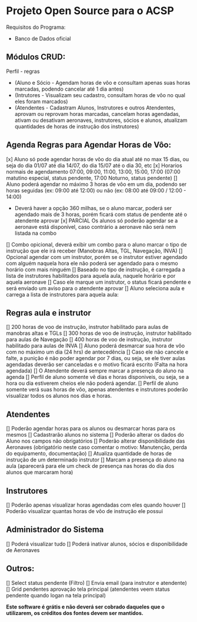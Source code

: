 Projeto Open Source para o ACSP
===============================

Requisitos do Programa:
* Banco de Dados oficial

Módulos CRUD:
-------------
Perfil - regras
* (Aluno e Sócio - Agendam horas de vôo e consultam apenas suas horas marcadas, podendo cancelar até 1 dia antes)
* (Intrutores - Visualizam seu cadastro, consultam horas de vôo no qual eles foram marcados)
* (Atendentes - Cadastram Alunos, Instrutores e outros Atendentes, aprovam ou reprovam horas marcadas, cancelam horas agendadas, ativam ou desativam aeronaves, instrutores, sócios e alunos, atualizam quantidades de horas de instrução dos instrutores)
	

Agenda Regras para Agendar Horas de Vôo:
----------------------------------------
[x] Aluno só pode agendar horas de vôo do dia atual até no max 15 dias, ou seja do dia 01/07 até dia 14/07, do dia 15/07 até o dia 30, etc
  [x] Horarios normais de agendamento 07:00, 09:00, 11:00, 13:00, 15:00, 17:00 (07:00 matutino especial, status pendente, 17:00 Noturno, status pendente)
[] Aluno poderá agendar no máximo 3 horas de vôo em um dia, podendo ser horas seguidas (ex: 09:00 até 12:00) ou não (ex: 08:00 até 09:00 / 12:00 - 14:00)
  * Deverá haver a opção 360 milhas, se o aluno marcar, poderá ser agendado mais de 3 horas, porém ficará com status de pendente até o atendente aprovar
[x] PARCIAL Os alunos só poderão agendar se a aeronave está disponível, caso contrário a aeronave não será nem listada na combo

[] Combo opicional, deverá exibir um combo para o aluno marcar o tipo de instrução que ele irá receber (Manobras Altas, TGL, Navegação, INVA)
[] Opcional agendar com um instrutor, porém se o instrutor estiver agendado com alguém naquela hora ele não poderá ser agendado para o mesmo horário com mais ninguém
[] Baseado no tipo de instrução, é carregada a lista de instrutores habilitados para aquela aula, naquele horário e por aquela aeronave
  [] Caso ele marque um instrutor, o status ficará pendente e será enviado um aviso para o atendente aprovar
  [] Aluno seleciona aula e carrega a lista de instrutores para aquela aula:

Regras aula e instrutor
-----------------------
[] 200 horas de voo de instrução, instrutor habilitado para aulas de manobras altas e TGLs
[] 300 horas de voo de instrução, instrutor habilitado para aulas de Navegação
[] 400 horas de voo de instrução, instrutor habilitado para aulas de INVA
[] Aluno poderá desmarcar sua hora de vôo com no máximo um dia (24 hrs) de antecedência
  [] Caso ele não cancele e falte, a punição é não poder agendar por 7 dias, ou seja, se ele tiver aulas agendadas deverão ser canceladas e o motivo ficará escrito (Falta na hora agendada)
  [] O Atendente deverá sempre marcar a presença do aluno na agenda
[] Perfil de aluno somente vê dias e horas disponiveis, ou seja, se a hora ou dia estiverem cheios ele não poderá agendar.
[] Perfil de aluno somente verá suas horas de vôo, apenas atendentes e instrutores poderão visualizar todos os alunos nos dias e horas.

Atendentes
---------
[] Poderão agendar horas para os alunos ou desmarcar horas para os mesmos
[] Cadastrarão alunos no sistema
[] Poderão alterar os dados do Aluno nos campos não obrigatórios
[] Poderão alterar disponibilidade das Aeronaves (obrigatório neste caso comentar o motivo: Manutenção, perda do equipamento, documentação)
[] Atualiza quantidade de horas de instrução de um determinado instrutor
  [] Marcam a presença do aluno na aula (aparecerá para ele um check de presença nas horas do dia dos alunos que marcaram hora)

Instrutores
-----------
[] Poderão apenas visualizar horas agendadas com eles quando houver
[] Poderão visualizar quantas horas de vôo de instrução ele possui

Administrador do Sistema
------------------------
[] Poderá visualizar tudo
[] Poderá inativar alunos, sócios e disponibilidade de Aeronaves

Outros:
------
[] Select status pendente (Filtro)
[] Envia email (para instrutor e atendente)
[] Grid pendentes aprovação tela principal (atendentes veem status pendente quando logan na tela principal)


**Este software é grátis e não deverá ser cobrado daqueles que o utilizarem, os créditos dos fontes devem ser mantidos.**